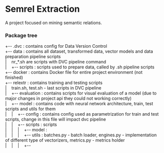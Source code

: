 # Semrel Extraction
A project focused on mining semantic relations.

### Package tree

+-- .dvc : contains config for Data Version Control   
+-- data : contains all dataset, transformed data, vector models and data preparation pipeline scripts  
|&nbsp;&nbsp;&nbsp;&nbsp;nr_*.sh are scripts with DVC pipeline command  
|&nbsp;&nbsp;&nbsp;&nbsp;+-- scripts : scripts used to prepare data, called by .sh pipeline scripts  
+-- docker : contains Docker file for entire project environment (not finished)  
+-- relextr : contains training and testing scripts  
|&nbsp;&nbsp;&nbsp;&nbsp;train.sh, test.sh - last scripts in DVC pipeline  
|&nbsp;&nbsp;&nbsp;&nbsp;+-- evaluation : contains scripts for visual evaluation of a model (due to major changes in project api they could not working correctly)  
|&nbsp;&nbsp;&nbsp;&nbsp;+-- model : contains code with neural network architecture, train, test scripts and utils for them  
|&nbsp;&nbsp;&nbsp;&nbsp;|&nbsp;&nbsp;&nbsp;&nbsp;+-- config : contains config used as parametrization for train and test scripts, change in this file will impact dvc pipeline  
|&nbsp;&nbsp;&nbsp;&nbsp;|&nbsp;&nbsp;&nbsp;&nbsp;+-- scripts : scripts  
|&nbsp;&nbsp;&nbsp;&nbsp;|&nbsp;&nbsp;&nbsp;&nbsp;|&nbsp;&nbsp;&nbsp;&nbsp;+-- model :  
|&nbsp;&nbsp;&nbsp;&nbsp;|&nbsp;&nbsp;&nbsp;&nbsp;|&nbsp;&nbsp;&nbsp;&nbsp;+-- utils : batches.py - batch loader, engines.py - implementation of different type of vectorizers, metrics.py - metrics holder  
|&nbsp;&nbsp;&nbsp;&nbsp;|&nbsp;&nbsp;&nbsp;&nbsp;|&nbsp;&nbsp;&nbsp;&nbsp;+-- 